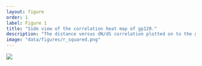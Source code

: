 ```yaml
---
layout: figure
order: 1
label: Figure 1
title: "Side view of the correlation heat map of gp120."
description: "The distance versus dN/dS correlation plotted on to the gp120 structure. Red colors represent highly negative correlations--sites closer to those sites are are evolving more rapidly. Blue colors represent highly positive correlations--sites farther from those sites are evolving more rapidly. The correlations control for RSA."
image: "data/figures/r_squared.png"
---
```

<img src="{{ site.baseurl }}/data/figures/r_squared.png">
